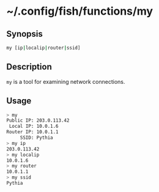 # ~/.config/fish/functions/my

## Synopsis

```sh
my [ip|localip|router|ssid]
```

## Description

`my` is a tool for examining network connections.

## Usage

```sh
> my
Public IP: 203.0.113.42
 Local IP: 10.0.1.6
Router IP: 10.0.1.1
     SSID: Pythia
> my ip
203.0.113.42
> my localip
10.0.1.6
> my router
10.0.1.1
> my ssid
Pythia
```
